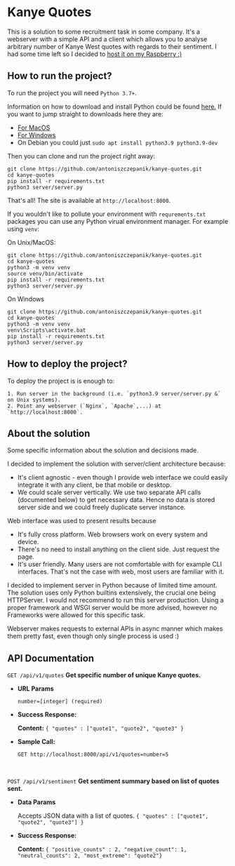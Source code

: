 # Kanye Quotes
This is a solution to some recruitment task in some company. 
It's a webserver with a simple API and a client which allows you to
analyse arbitrary number of Kanye West quotes with regards to their sentiment. 
I had some time left so I decided to [host it on my Raspberry :)](https://kanye.antoniszczepanik.com/)

## How to run the project?
To run the project you will need `Python 3.7+`.

Information on how to download and install Python could be found [here.](https://wiki.python.org/moin/BeginnersGuide/Download)
If you want to jump straight to downloads here they are:
* [For MacOS](https://www.python.org/downloads/mac-osx/)
* [For Windows](https://www.python.org/downloads/mac-osx/)
* On Debian you could just `sudo apt install python3.9 python3.9-dev`

Then you can clone and run the project right away:
```
git clone https://github.com/antoniszczepanik/kanye-quotes.git
cd kanye-quotes
pip install -r requirements.txt
python3 server/server.py
```

That's all! The site is available at `http://localhost:8000`.

If you wouldn't like to pollute your environment with `requrements.txt` packages you
can use any Python virual environment manager. For example using `venv`:

On Unix/MacOS:
```
git clone https://github.com/antoniszczepanik/kanye-quotes.git
cd kanye-quotes
python3 -m venv venv
source venv/bin/activate
pip install -r requirements.txt
python3 server/server.py
```

On Windows
```
git clone https://github.com/antoniszczepanik/kanye-quotes.git
cd kanye-quotes
python3 -m venv venv
venv\Scripts\activate.bat
pip install -r requirements.txt
python3 server/server.py
```


## How to deploy the project?
To deploy the project is is enough to:

	1. Run server in the background (i.e. `python3.9 server/server.py &` on Unix systems).
	2. Point any webserver (`Nginx`, `Apache`,...) at `http://localhost:8000`.

## About the solution

Some specific information about the solution and decisions made.

I decided to implement the solution with server/client architecture because:
* It's client agnostic - even though I provide web interface we could easily integrate it with any client, be that mobile or desktop.
* We could scale server vertically. We use two separate API calls (documented below) to get necessary data. Hence no data is stored server side and we could freely duplicate server instance.

Web interface was used to present results because
* It's fully cross platform. Web browsers work on every system and device.
* There's no need to install anything on the client side. Just request the page.
* It's user friendly. Many users are not comfortable with for example CLI interfaces. That's not the case with web, most users are familiar with it.

I decided to implement server in Python because of limited time amount.
The solution uses only Python builtins extensively, the crucial one being HTTPServer.
I would not recommend to run this server production. Using a proper 
framework and WSGI server would be more advised, however no Frameworks were allowed for this specific task.

Webserver makes requests to external APIs in async manner which makes them
pretty fast, even though only single process is used :)


**API Documentation**
----

`GET /api/v1/quotes`  <b>Get specific number of unique Kanye quotes.</b>
  
*  **URL Params**
 
   `number=[integer] (required)`

* **Success Response:**
 
    **Content:** `{ "quotes" : ["quote1", "quote2", "quote3" }`
 
* **Sample Call:**

  `GET http://localhost:8000/api/v1/quotes=number=5`
  
  </br>

`POST /api/v1/sentiment`  <b>Get sentiment summary based on list of quotes sent.</b>

* **Data Params**

  Accepts JSON data with a list of quotes.
  `{ "quotes" : ["quote1", "quote2", "quote3"] }`


* **Success Response:**
 
    **Content:** `{ "positive_counts" : 2, "negative_count": 1, "neutral_counts": 2, "most_extreme": "quote2"}`
